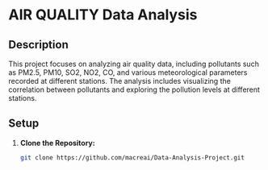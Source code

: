 # AIR QUALITY Data Analysis

## Description
This project focuses on analyzing air quality data, including pollutants such as PM2.5, PM10, SO2, NO2, CO, and various meteorological parameters recorded at different stations. The analysis includes visualizing the correlation between pollutants and exploring the pollution levels at different stations.

## Setup
1. **Clone the Repository:**
   ```bash
   git clone https://github.com/macreai/Data-Analysis-Project.git

